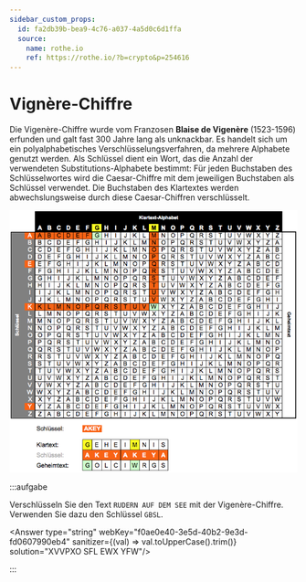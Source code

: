 ```yaml
---
sidebar_custom_props:
  id: fa2db39b-bea9-4c76-a037-4a5d0c6d1ffa
  source:
    name: rothe.io
    ref: https://rothe.io/?b=crypto&p=254616
---
```



# Vignère-Chiffre

Die Vigenère-Chiffre wurde vom Franzosen **Blaise de Vigenère** (1523-1596) erfunden und galt fast 300 Jahre lang als unknackbar. Es handelt sich um ein polyalphabetisches Verschlüsselungsverfahren, da mehrere Alphabete genutzt werden. Als Schlüssel dient ein Wort, das die Anzahl der verwendeten Substitutions-Alphabete bestimmt: Für jeden Buchstaben des Schlüsselwortes wird die Caesar-Chiffre mit dem jeweiligen Buchstaben als Schlüssel verwendet. Die Buchstaben des Klartextes werden abwechslungsweise durch diese Caesar-Chiffren verschlüsselt.

![Vignère-Verschlüsselung](images/vignere.png)

:::aufgabe
<Answer type="state" webKey="79fb8297-2a9d-4fb8-8480-fe49cb7bb019" />

Verschlüsseln Sie den Text `RUDERN AUF DEM SEE` mit der Vigenère-Chiffre. Verwenden Sie dazu den Schlüssel `GBSL`.

<Answer type="string" webKey="f0ae0e40-3e5d-40b2-9e3d-fd0607990eb4" sanitizer={(val) => val.toUpperCase().trim()} solution="XVVPXO SFL EWX YFW"/>

:::


